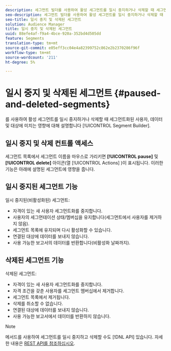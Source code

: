```yaml
---
description: 세그먼트 빌더를 사용하여 활성 세그먼트를 일시 중지하거나 삭제할 때 세그먼트화된 사용자, 데이터 및 대상에 대한 효과를 설명합니다.
seo-description: 세그먼트 빌더를 사용하여 활성 세그먼트를 일시 중지하거나 삭제할 때 세그먼트화된 사용자, 데이터 및 대상에 대한 효과를 설명합니다.
seo-title: 일시 중지 및 삭제된 세그먼트
solution: Audience Manager
title: 일시 중지 및 삭제된 세그먼트
uuid: 88efe4af-f9a4-4bce-920a-352bd4d505dd
feature: Segments
translation-type: tm+mt
source-git-commit: e05eff3cc04e4a82399752c862e2b2370286f96f
workflow-type: tm+mt
source-wordcount: '211'
ht-degree: 5%

---
```



# 일시 중지 및 삭제된 세그먼트 {#paused-and-deleted-segments}

를 사용하여 활성 세그먼트를 일시 중지하거나 삭제할 때 세그먼트화된 사용자, 데이터 및 대상에 미치는 영향에 대해 설명합니다 [!UICONTROL Segment Builder].

## 일시 중지 및 삭제 컨트롤 액세스

세그먼트 목록에서 세그먼트 이름을 마우스로 가리키면 **[!UICONTROL pause]** 및 **[!UICONTROL delete]** 아이콘(열 [!UICONTROL Actions] )이 표시됩니다. 이러한 기능은 아래에 설명된 세그먼트에 영향을 줍니다.

## 일시 중지된 세그먼트 기능

일시 중지된(비활성화된) 세그먼트:

* 자격이 있는 새 사용자 세그먼트화를 중지합니다.
* 사용자의 세그먼테이션 상태/멤버십을 유지합니다(세그먼트에서 사용자를 제거하지 않음).
* 세그먼트 목록에 유지되며 다시 활성화할 수 있습니다.
* 연결된 대상에 데이터를 보내지 않습니다.
* 사용 가능한 보고서의 데이터를 반환합니다(비활성화 날짜까지).

## 삭제된 세그먼트 기능

삭제된 세그먼트:

* 자격이 있는 새 사용자 세그먼트화를 중지합니다.
* 자격 조건을 갖춘 사용자를 세그먼트 멤버십에서 제거합니다.
* 세그먼트 목록에서 제거됩니다.
* 삭제를 취소할 수 없습니다.
* 연결된 대상에 데이터를 보내지 않습니다.
* 사용 가능한 보고서에서 데이터를 반환하지 않습니다.

>[!NOTE]
>
>메서드를 사용하여 세그먼트를 일시 중지하고 삭제할 수도 [!DNL API] 있습니다. 자세한 내용은 [REST API를 참조하십시오](../../api/rest-api-main/rest-api-main.md).